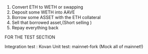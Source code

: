 1. Convert ETH to WETH or swapping  
2. Deposit some WETH into AAVE
3. Borrow some ASSET with the ETH collateral
4. Sell that borrowed asset,(Short selling )
5. Repay everything back

FOR THE TEST SECTION

Integration test : Kovan
Unit test: mainnet-fork (Mock all of mainnet!)
